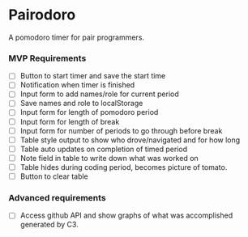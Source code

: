 # Pairodoro

A pomodoro timer for pair programmers.

### MVP Requirements

- [ ] Button to start timer and save the start time
- [ ] Notification when timer is finished
- [ ] Input form to add names/role for current period
- [ ] Save names and role to localStorage
- [ ] Input form for length of pomodoro period
- [ ] Input form for length of break
- [ ] Input form for number of periods to go through before break
- [ ] Table style output to show who drove/navigated and for how long
- [ ] Table auto updates on completion of timed period
- [ ] Note field in table to write down what was worked on
- [ ] Table hides during coding period, becomes picture of tomato.
- [ ] Button to clear table

### Advanced requirements

- [ ] Access github API and show graphs of what was accomplished generated by C3.
